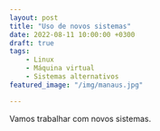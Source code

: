 ```yaml
---
layout: post
title: "Uso de novos sistemas"
date: 2022-08-11 10:00:00 +0300
draft: true
tags: 
    - Linux
    - Máquina virtual
    - Sistemas alternativos
featured_image: "/img/manaus.jpg"

---
```


Vamos trabalhar com novos sistemas.